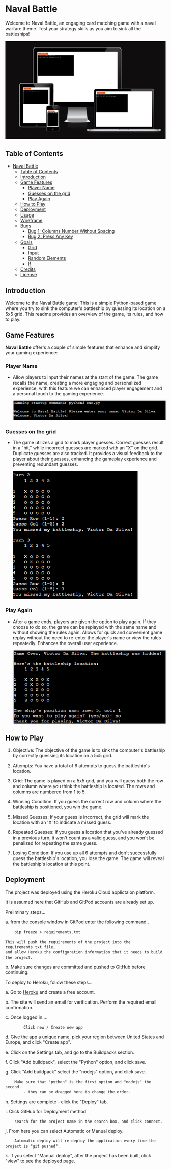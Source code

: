 # Naval Battle

Welcome to Naval Battle, an engaging card matching game with a naval warfare theme. Test your  strategy skills as you aim to sink all the battleships!

![mockup](./readme-images/mockup.png)

## Table of Contents
- [Naval Battle](#naval-battle)
  - [Table of Contents](#table-of-contents)
  - [Introduction](#introduction)
  - [Game Features](#game-features)
    - [Player Name](#player-name)
    - [Guesses on the grid](#attempts-marked-on-the-grid)
    - [Play Again](#play-again)
  - [How to Play](#how-to-play)
  - [Deployment](#deployment)
  - [Usage](#usage)
  - [Wireframe](#wireframe)
  - [Bugs](#bugs)
    - [Bug 1: Columns Number Without Spacing](#columns-number-without-spacing)
    - [Bug 2: Press Any Key](#press-any-key)
  - [Goals](#goals)
    - [Grid](#random-elements)
    - [Input](#input)
    - [Random Elements](#random-elements)
    - [If](#event-listeners)
  - [Credits](#credits)
  - [License](#license)

  

## Introduction

Welcome to the Naval Battle game! This is a simple Python-based game where you try to sink the computer's battleship by guessing its location on a 5x5 grid. This readme provides an overview of the game, its rules, and how to play.

## Game Features

**Naval Battle** offer's a couple of simple features that enhance and simplify your gaming experience:

### Player Name

- Allow players to input their names at the start of the game. The game recalls the name, creating a more engaging and personalized experience, with this feature we can enhanced player engagement and a personal touch to the gaming experience.

    ![player-name](./readme-images/player-name.png)

### Guesses on the grid

- The game utilizes a grid to mark player guesses. Correct guesses result in a "hit," while incorrect guesses are marked with an "X" on the grid. Duplicate guesses are also tracked. It provides a visual feedback to the player about their guesses, enhancing the gameplay experience and preventing redundant guesses.

    ![guesses-on-grid](./readme-images/marked-grid.png)

### Play Again

- After a game ends, players are given the option to play again. If they choose to do so, the game can be replayed with the same name and without showing the rules again. Allows for quick and convenient game replay without the need to re-enter the player's name or view the rules repeatedly. Enhances the overall user experience.

    ![play-again](./readme-images/play-again.png)


## How to Play

1. Objective: The objective of the game is to sink the computer's battleship by correctly guessing its location on a 5x5 grid.

2. Attempts: You have a total of 6 attempts to guess the battleship's location.

3. Grid: The game is played on a 5x5 grid, and you will guess both the row and column where you think the battleship is located. The rows and columns are numbered from 1 to 5.

4. Winning Condition: If you guess the correct row and column where the battleship is positioned, you win the game.

5. Missed Guesses: If your guess is incorrect, the grid will mark the location with an 'X' to indicate a missed guess.

6. Repeated Guesses: If you guess a location that you've already guessed in a previous turn, it won't count as a valid guess, and you won't be penalized for repeating the same guess.

7. Losing Condition: If you use up all 6 attempts and don't successfully guess the battleship's location, you lose the game. The game will reveal the battleship's location at this point.

## Deployment

The project was deployed using the Heroku Cloud applictaion platform.

It is assumed here that GitHub and GitPod accounts are already set up.

Preliminary steps...

a.	from the console window in GitPod enter the following command..

		pip freeze > requirements.txt
	
	This will push the requirements of the project into the requirements.txt file,
	and allow Heroku the configuration information that it needs to build the project.
	
b.	Make sure changes are committed and pushed to GitHub before continuing.

To deploy to Heroku, follow these steps...

a.	Go to [Heroku](https://www.heroku.com/) and create a free account.

b.	The site will send an email for verification. Perform the required email confirmation.

c.	Once logged in....

        	Click new / Create new app
	
d.	Give the app a unique name, pick your region between United States and Europe, and click "Create app".

e.	Click on the Settings tab, and go to the Buildpacks section.

f.	Click "Add buildpack", select the "Python" option, and click save.

g.	Click "Add buildpack" select the "nodejs" option, and click save.

		Make sure that "python" is the first option and "nodejs" the second.
			- they can be dragged here to change the order.
			
h.	Settings are complete - click the "Deploy" tab.

i.	Click GitHub for Deployment method

		search for the project name in the search box, and click connect.
		
j.	From here you can select Automatic or Manual deploy.

		Automatic deploy will re-deploy the application every time the project is "git pushed".
		
k.	If you select "Manual deploy", after the project has been built, click "view" to 
                see the deployed page.